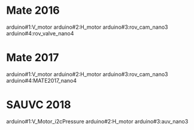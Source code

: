 # Mate 2016
arduino#1:V_motor
arduino#2:H_motor
arduino#3:rov_cam_nano3
arduino#4:rov_valve_nano4

# Mate 2017
arduino#1:V_motor
arduino#2:H_motor
arduino#3:rov_cam_nano3
arduino#4:MATE2017_nano4


# SAUVC 2018
arduino#1:V_Motor_i2cPressure
arduino#2:H_motor
arduino#3:auv_nano3